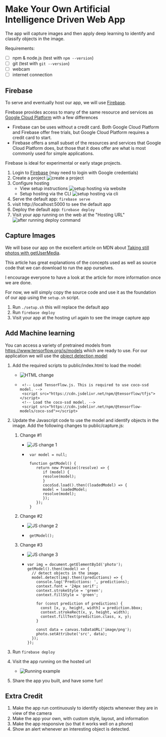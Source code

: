 # Make Your Own Artificial Intelligence Driven Web App

The app will capture images and then apply deep learning to identify and classify objects in the image.

Requirements:

- [ ] npm & node.js (test with `npm --version`)
- [ ] git (test with `git --version`)
- [ ] webcam
- [ ] internet connection

## Firebase

To serve and eventually host our app, we will use [Firebase](https://firebase.google.com/).

Firebase provides access to many of the same resource and services as [Google Cloud Platform](https://cloud.google.com/) with a few differences

- Firebase can be uses without a credit card. Both Google Cloud Platform and Firebase offer free trials, but Google Cloud Platform requires a credit card to start.
- Firebase offers a small subset of the resources and services that Google Cloud Platform does, but those that it does offer are what is most commonly used for simple applications.

Firebase is ideal for experimental or early stage projects.

1. Login to [Firebase](https://firebase.google.com/) (may need to login with Google credentials)
1. Create a project
   ![create a project](./doc/fb_intro.gif 'Create a project')
1. Configure hosting
   - View setup instructions
     ![setup hosting via website](./doc/setup_hosting.gif 'Setup hosting via website')
   - Setup hosting via the CLI
     ![setup hosting via cli](./doc/setup_hosting_cli.gif 'Setup hosting via CLI')
1. Serve the default app: `firebase serve`
1. visit http://localhost:5000 to see the default app
1. Deploy the default app: `firebase deploy`
1. Visit your app running on the web at the "Hosting URL"
   ![after running deploy command](./doc/hosting_success.png 'After running deploy command')

## Capture Images

We will base our app on the excellent article on MDN about [Taking still photos with getUserMedia](https://developer.mozilla.org/en-US/docs/Web/API/Media_Capture_and_Streams_API/Taking_still_photos#).

This article has great explanations of the concepts used as well as source code that we can download to run the app ourselves.

I encourage everyone to have a look at the article for more information once we are done.

For now, we will simply copy the source code and use it as the foundation of our app using the `setup.sh` script.

1. Run `./setup.sh` this will replace the default app
1. Run `firebase deploy`
1. Visit your app at the hosting url again to see the image capture app

## Add Machine learning

You can access a variety of pretrained models from https://www.tensorflow.org/js/models which are ready to use. For our application we will use the [object detection model](https://github.com/tensorflow/tfjs-models/tree/master/coco-ssd)

1. Add the required scripts to public/index.html to load the model:

   - ![HTML change](./doc/index_change.png 'HTML change')
   - ```
      <!-- Load TensorFlow.js. This is required to use coco-ssd model. -->
      <script src="https://cdn.jsdelivr.net/npm/@tensorflow/tfjs"></script>
      <!-- Load the coco-ssd model. -->
      <script src="https://cdn.jsdelivr.net/npm/@tensorflow-models/coco-ssd"></script>
     ```

1. Update the Javascript code to use the model and identify objects in the image. Add the following changes to public/capture.js:

   1. Change #1

      - ![JS change 1](./doc/js_change_1.png 'JS change #1')
      - ```
         var model = null;

         function getModel() {
            return new Promise((resolve) => {
               if (model) {
               resolve(model);
               }
               cocoSsd.load().then((loadedModel) => {
               model = loadedModel;
               resolve(model);
               });
            });
         }
        ```

   2. Change #2
      - ![JS change 2](./doc/js_change_2.png 'JS change #2')
      - ```
         getModel();
        ```
   3. Change #3

      - ![JS change 3](./doc/js_change_3.png 'JS change #3')
      - ```
        var img = document.getElementById('photo');
        getModel().then((model) => {
          // detect objects in the image.
          model.detect(img).then((predictions) => {
            console.log('Predictions: ', predictions);
            context.font = '24px serif';
            context.strokeStyle = 'green';
            context.fillStyle = 'green';

            for (const prediction of predictions) {
              const [x, y, height, width] = prediction.bbox;
              context.strokeRect(x, y, height, width);
              context.fillText(prediction.class, x, y);
            }

            const data = canvas.toDataURL('image/png');
            photo.setAttribute('src', data);
          });
        });
        ```

1. Run `firebase deploy`
1. Visit the app running on the hosted url
   - ![Running example](./doc/app_example.png 'Running example')
1. Share the app you built, and have some fun!

## Extra Credit

1. Make the app run continuously to identify objects whenever they are in view of the camera
1. Make the app your own, with custom style, layout, and information
1. Make the app responsive (so that it works well on a phone)
1. Show an alert whenever an interesting object is detected.
